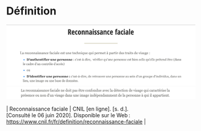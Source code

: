 # Définition


![Définition de la reconnaissance faciale](images/DEFRF.png)
![Définition de la reconnaissance faciale 2](images/CNILSUITE.png)

| Reconnaissance faciale | CNIL [en ligne]. [s. d.]. [Consulté le 06 juin 2020]. Disponible sur le Web : https://www.cnil.fr/fr/definition/reconnaissance-faciale |
